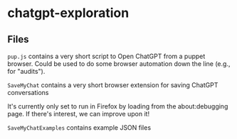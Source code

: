 # chatgpt-exploration
 
## Files
`pup.js` contains a very short script to Open ChatGPT from a puppet browser. Could be used to do some browser automation down the line (e.g., for "audits").

`SaveMyChat` contains a very short browser extension for saving ChatGPT conversations

It's currently only set to run in Firefox by loading from the about:debugging page. If there's interest, we can improve upon it!


`SaveMyChatExamples` contains example JSON files